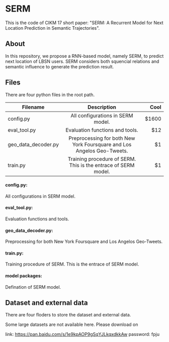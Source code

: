 # SERM

This is the code of CIKM 17 short paper: "SERM: A Recurrent Model for Next Location Prediction in Semantic Trajectories".

## About
In this repository, we propose a RNN-based model, namely SERM, to predict next location of LBSN users. SERM considers both squencial relations and semantic influence to generate the prediction result. 

## Files
There are four python files in the root path.

| Filename    |      Description      |  Cool |
|----------|:-------------:|------:|
| config.py |  All configurations in SERM model. | $1600 |
| eval_tool.py |   Evaluation functions and tools.   |   $12 |
| geo_data_decoder.py | Preprocessing for both New York Foursquare and Los Angelos Geo-Tweets. |    $1 |
| train.py| Training procedure of SERM. This is the entrace of SERM model. |    $1 |


#### config.py:  
All configurations in SERM model.
#### eval_tool.py:  
Evaluation functions and tools.
#### geo_data_decoder.py: 
Preprocessing for both New York Foursquare and Los Angelos Geo-Tweets.
#### train.py: 
Training procedure of SERM. This is the entrace of SERM model.
#### model packages: 
Defination of SERM model.

## Dataset and external data
There are four floders to store the dataset and external data.


Some large datasets are not available here. Please download on 

link: https://pan.baidu.com/s/1e9kpAOP9gSqYJLkqxdkkAw  password: fpju
